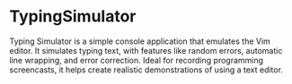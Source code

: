 # TypingSimulator
Typing Simulator is a simple console application that emulates the Vim editor. It simulates typing text, with features like random errors, automatic line wrapping, and error correction. Ideal for recording programming screencasts, it helps create realistic demonstrations of using a text editor.

